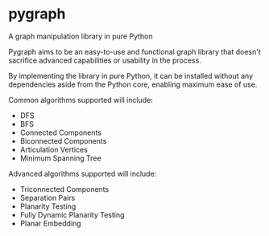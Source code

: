 # pygraph
A graph manipulation library in pure Python

Pygraph aims to be an easy-to-use and functional graph library that doesn't sacrifice advanced capabilities or usability in the process.

By implementing the library in pure Python, it can be installed without any dependencies aside from the Python core, enabling maximum ease of use.

Common algorithms supported will include:
* DFS
* BFS
* Connected Components
* Biconnected Components
* Articulation Vertices
* Minimum Spanning Tree

Advanced algorithms supported will include:
* Triconnected Components
* Separation Pairs
* Planarity Testing
* Fully Dynamic Planarity Testing
* Planar Embedding
